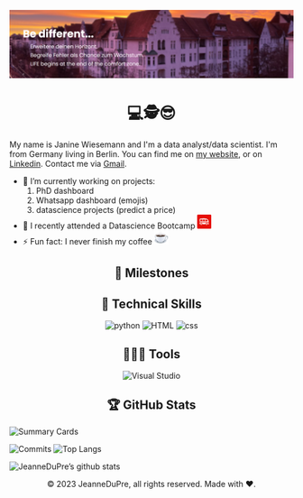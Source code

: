 <!-- Add a creative header -->
<!-- [![Header](https://raw.githubusercontent.com/JeanneDuPre/JeanneDuPre/main/header_website.png "Header)](https://jeannedupre.github.io/) -->
<a href="https://jeannedupre.github.io/"><img alt="Header of my website" src="https://raw.githubusercontent.com/JeanneDuPre/JeanneDuPre/main/header_website.png"/></a>


<!-- (https://some-url.dev/) -->


<h1 align="center">💻🕵😎</h1>
My name is Janine Wiesemann and I'm a data analyst/data scientist. I'm from Germany living in Berlin. You can find me on <a href="https://jeannedupre.github.io/">my website</a>, or on <a href="https://www.linkedin.com/in/janine-wiesemann-jeannedupre/">Linkedin</a>. Contact me via <a href="mailto:jwiesema@gmail.com">Gmail</a>. 
    
- 🔭 I’m currently working on projects: 
    1. PhD dashboard
    2. Whatsapp dashboard (emojis)
    3. datascience projects (predict a price)
    <!-- - I'm exploring: -->
    <!-- add an emoji -->
    <!-- <img alt="streamlit" src="">
    <img alt="plotly" src="">
    <img alt="dash" src=""> -->
- 🌱 I recently attended a Datascience Bootcamp <img alt="lewagon" src="https://raw.githubusercontent.com/JeanneDuPre/JeanneDuPre/main/lewagon.png" width="25px">
- ⚡ Fun fact: I never finish my coffee <img alt="coffee" src="https://raw.githubusercontent.com/JeanneDuPre/JeanneDuPre/main/hot-beverage_2615.png" width="25px"/>


<h2 align="center">💪 Milestones</h2>
<!-- Add an emoji -->
<!-- add a clickable list -->
<!-- <p>
  - [ ] task 1
  - [x] task 2
</p> -->

<h2 align="center">🥋 Technical Skills</h2>
<!-- Skills to take from shields.io -->
<p align="center">
    <img alt="python" src="https://img.shields.io/badge/Python-3776AB?style=for-the-badge&logo=python&logoColor=white"/>
    <img alt="HTML" src="https://img.shields.io/badge/HTML5-E34F26?style=for-the-badge&logo=html5&logoColor=white"/>
    <img alt="css" src="https://img.shields.io/badge/CSS3-1572B6?style=for-the-badge&logo=css3&logoColor=white"/>
    <!-- <img alt="javascript" src="https://img.shields.io/badge/JavaScript-323330?style=for-the-badge&logo=javascript&logoColor=F7DF1E"/> -->
    <!-- regex -->
    <!-- SQL -->
<!-- <img alt="PostgreSQL" src="https://img.shields.io/badge/Code-PostgreSQL-informational?style=flat&logo=PostgreSQL&color=336791"/>
<img alt="SQLite" src="https://img.shields.io/badge/Code-SQLite-informational?style?flat&logo=SQLite&color=003B57"/> -->
</p>

<!-- style Bootstrap, style CSS3 -->
<!-- Tools Git, Tools GitHub, Tools github -->
<h2 align="center">👷🏻‍♂️ Tools</h2>
<p align="center">
    <img alt="Visual Studio" src="https://img.shields.io/badge/Visual_Studio_Code-0078D4?style=for-the-badge&logo=visual%20studio%20code&logoColor=white" />
    <!-- <img src="GitHub" src=""/> -->
</p>

<h2 align="center">🏆 GitHub Stats</h2>
<p align="center">

![Summary Cards](http://github-profile-summary-cards.vercel.app/api/cards/profile-details?username=JeanneDuPre&theme=dark)

![Commits](http://github-profile-summary-cards.vercel.app/api/cards/productive-time?username=JeanneDuPre&theme=material_palenight&utcOffset=8)
![Top Langs](https://github-readme-stats.vercel.app/api/top-langs/?username=jeannedupre&theme=dark)

![JeanneDuPre’s github stats](http://github-profile-summary-cards.vercel.app/api/cards/stats?username=JeanneDuPre&theme=material_palenight)
</p>



<!-- ________ -->
<!-- Change the images !!! -->

<!-- <img align="center" alt="summary" src="http://github-profile-summary-cards.vercel.app/api/cards/profile-details?username=JeanneDuPre&layout=compact&theme=cobalt&hide_border=true">

<img align="left" alt="commits" src="http://github-profile-summary-cards.vercel.app/api/cards/productive-time?username=JeanneDuPre&layout=compact&theme=cobalt&hide_border=true"><img align="right" src="https://github-readme-stats.vercel.app/api/top-langs/?username=jeannedupre&layout=compact&theme=cobalt&hide_border=true"/> 

<img align="center" alt="JeanneDuPre's github stats" src="https://github-readme-stats.vercel.app/api?username=jeannedupre&layout=compact&theme=cobalt&hide_border=true"> -->

<!-- add Visitor Count -->
<!-- ![Visitor Count](https://komarev.com/ghpvc/?username=JeanneDuPre&color=green) -->

<!-- ----footer---- -->
<p align="center"> © 2023 JeanneDuPre, all rights reserved. Made with ❤️. </p>
